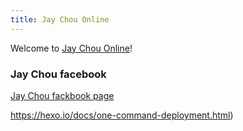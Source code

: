 ```yaml
---
title: Jay Chou Online
---
```

Welcome to [Jay Chou Online](https://jaychou.online/)! 

### Jay Chou  facebook

[Jay Chou fackbook page](https://www.facebook.com/jay)



https://hexo.io/docs/one-command-deployment.html)
